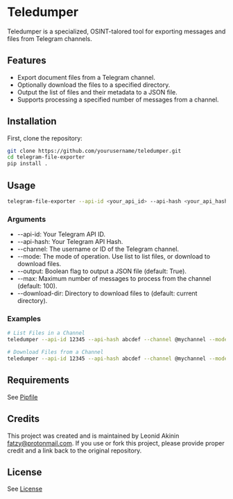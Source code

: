 # Teledumper

Teledumper is a specialized, OSINT-talored tool for exporting messages and files from Telegram channels.

## Features

- Export document files from a Telegram channel.
- Optionally download the files to a specified directory.
- Output the list of files and their metadata to a JSON file.
- Supports processing a specified number of messages from a channel.

## Installation

First, clone the repository:

```bash
git clone https://github.com/yourusername/teledumper.git
cd telegram-file-exporter
pip install .
```

## Usage

```bash
telegram-file-exporter --api-id <your_api_id> --api-hash <your_api_hash> --channel <channel_name_or_id> --mode <list|download> [options]
```

### Arguments

- --api-id: Your Telegram API ID.
- --api-hash: Your Telegram API Hash.
- --channel: The username or ID of the Telegram channel.
- --mode: The mode of operation. Use list to list files, or download to download files.
- --output: Boolean flag to output a JSON file (default: True).
- --max: Maximum number of messages to process from the channel (default: 100).
- --download-dir: Directory to download files to (default: current directory).

### Examples

```bash
# List Files in a Channel
teledumper --api-id 12345 --api-hash abcdef --channel @mychannel --mode list -m 100

# Download Files from a Channel
teledumper --api-id 12345 --api-hash abcdef --channel @mychannel --mode download --download-dir ./downloads -m 100
```

## Requirements

See [Pipfile](./Pipfile)

## Credits

This project was created and is maintained by Leonid Akinin <fatzy@protonmail.com>. If you use or fork this project, please provide proper credit and a link back to the original repository.

## License

See [License](./LICENSE)
